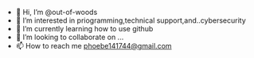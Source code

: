 - 👋 Hi, I’m @out-of-woods
- 👀 I’m interested in priogramming,technical support,and..cybersecurity 
- 🌱 I’m currently learning how to use github
- 💞️ I’m looking to collaborate on ...
- 📫 How to reach me phoebe141744@gmail.com

<!---
out-of-woods/out-of-woods is a ✨ special ✨ repository because its `README.md` (this file) appears on your GitHub profile.
You can click the Preview link to take a look at your changes.
--->
